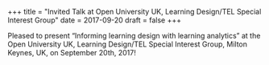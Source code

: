 +++
title = "Invited Talk at Open University UK, Learning Design/TEL Special Interest Group"
date = 2017-09-20
draft = false
+++

Pleased to present “Informing learning design with learning analytics” at the Open University UK, Learning Design/TEL Special Interest Group, Milton Keynes, UK, on September 20th, 2017!
